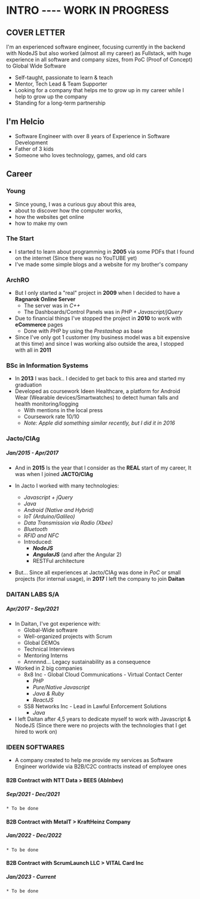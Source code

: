 # INTRO ---- WORK IN PROGRESS

## COVER LETTER
  I'm an experienced software engineer, focusing currently in the backend with NodeJS but also worked (almost all my career) as Fullstack, with huge experience in all software and company sizes, from PoC (Proof of Concept) to Global Wide Software

  - Self-taught, passionate to learn & teach
  - Mentor, Tech Lead & Team Supporter
  - Looking for a company that helps me to grow up in my career while I help to grow up the company
  - Standing for a long-term partnership

## I'm Helcio
  * Software Engineer with over 8 years of Experience in Software Development
  * Father of 3 kids
  * Someone who loves technology, games, and old cars

## Career

### Young
  * Since young, I was a curious guy about this area,
  * about to discover how the computer works, 
  * how the websites get online 
  * how to make my own

### The Start
  * I started to learn about programming in **2005** via some PDFs that I found on the internet (Since there was no YouTUBE yet)
  * I've made some simple blogs and a website for my brother's company

### ArchRO
  * But I only started a "real" project in **2009** when I decided to have a **Ragnarok Online Server**
    * The server was in _C++_ 
    * The Dashboards/Control Panels was in _PHP + Javascript/jQuery_
  * Due to financial things I've stopped the project in **2010** to work with **eCommerce** pages
    * Done with _PHP_ by using the _Prestashop_ as base
  * Since I've only got 1 customer (my business model was a bit expensive at this time) and since I was working also outside the area, 
  I stopped with all in  **2011**

### BSc in Information Systems
  * In **2013** I was back.. I decided to get back to this area and started my graduation
  * Developed as coursework Ideen Healthcare, a platform for Android Wear (Wearable devices/Smartwatches) to detect human falls and health monitoring/logging
    * With mentions in the local press
    * Coursework rate 10/10
    * _Note: Apple did something similar recently, but I did it in 2016_

### Jacto/CIAg
  ##### Jan/2015 - Apr/2017
  * And in **2015** Is the year that I consider as the **REAL** start of my career, It was when I joined **JACTO/CIAg**
  * In Jacto I worked with many technologies:
    * _Javascript + jQuery_
    * _Java_
    * _Android (Native and Hybrid)_
    * _IoT (Arduino/Galileo)_
    * _Data Transmission via Radio (Xbee)_
    * _Bluetooth_
    * _RFID and NFC_
    * Introduced: 
      * **_NodeJS_**
      * **_AngularJS_** (and after the Angular 2)
      * RESTFul architecture

  * But... Since all experiences at Jacto/CIAg was done in _PoC_ or small projects (for internal usage), in **2017** I left the company to join **Daitan**

### DAITAN LABS S/A
  ##### Apr/2017 - Sep/2021
  * In Daitan, I've got experience with:
    * Global-Wide software
    * Well-organized projects with Scrum
    * Global DEMOs
    * Technical Interviews
    * Mentoring Interns
    * Annnnnd... Legacy sustainability as a consequence
  * Worked in 2 big companies
    * 8x8 Inc - Global Cloud Communications - Virtual Contact Center
      * _PHP_
      * _Pure/Native Javascript_
      * _Java & Ruby_
      * _ReactJS_
    * SS8 Networks Inc - Lead in Lawful Enforcement Solutions
      * _Java_
  * I left Daitan after 4,5 years to dedicate myself to work with Javascript & NodeJS (Since there were no projects with the technologies that I get hired to work on)

### IDEEN SOFTWARES
  * A company created to help me provide my services as Software Engineer worldwide via B2B/C2C contracts instead of employee ones

  #### B2B Contract with NTT Data > BEES (AbInbev)
  ##### Sep/2021 - Dec/2021
    * To be done
  
  #### B2B Contract with MetaIT > KraftHeinz Company
  ##### Jan/2022 - Dec/2022
    * To be done
  
  #### B2B Contract with ScrumLaunch LLC > VITAL Card Inc
  ##### Jan/2023 - Current
    * To be done
